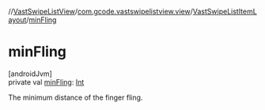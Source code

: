 //[VastSwipeListView](../../../index.md)/[com.gcode.vastswipelistview.view](../index.md)/[VastSwipeListItemLayout](index.md)/[minFling](min-fling.md)

# minFling

[androidJvm]\
private val [minFling](min-fling.md): [Int](https://kotlinlang.org/api/latest/jvm/stdlib/kotlin/-int/index.html)

The minimum distance of the finger fling.
